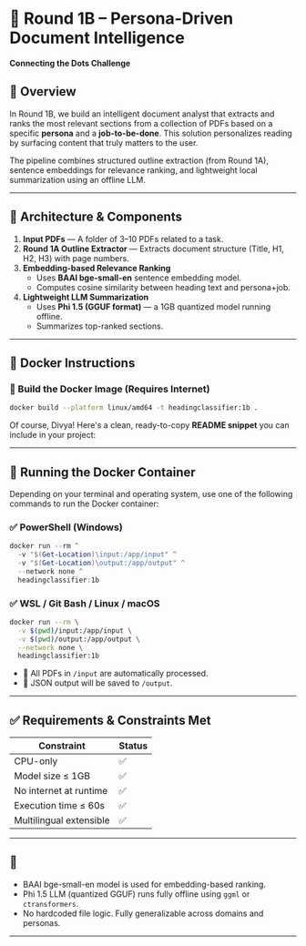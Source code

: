 # 📘 Round 1B – Persona-Driven Document Intelligence  
**Connecting the Dots Challenge**

## 🧠 Overview

In Round 1B, we build an intelligent document analyst that extracts and ranks the most relevant sections from a collection of PDFs based on a specific **persona** and a **job-to-be-done**. This solution personalizes reading by surfacing content that truly matters to the user.

The pipeline combines structured outline extraction (from Round 1A), sentence embeddings for relevance ranking, and lightweight local summarization using an offline LLM.

---

## 🚀 Architecture & Components

1. **Input PDFs** — A folder of 3–10 PDFs related to a task.
2. **Round 1A Outline Extractor** — Extracts document structure (Title, H1, H2, H3) with page numbers.
3. **Embedding-based Relevance Ranking**
   - Uses **BAAI bge-small-en** sentence embedding model.
   - Computes cosine similarity between heading text and persona+job.
4. **Lightweight LLM Summarization**
   - Uses **Phi 1.5 (GGUF format)** — a 1GB quantized model running offline.
   - Summarizes top-ranked sections.

---


## 🐳 Docker Instructions

### 🔧 Build the Docker Image (Requires Internet)

```bash
docker build --platform linux/amd64 -t headingclassifier:1b .
```

Of course, Divya! Here's a clean, ready-to-copy **README snippet** you can include in your project:

---

## 🚀 Running the Docker Container

Depending on your terminal and operating system, use one of the following commands to run the Docker container:

### ✅ PowerShell (Windows)

```powershell
docker run --rm ^
  -v "$(Get-Location)\input:/app/input" ^
  -v "$(Get-Location)\output:/app/output" ^
  --network none ^
  headingclassifier:1b
```

### ✅ WSL / Git Bash / Linux / macOS

```bash
docker run --rm \
  -v $(pwd)/input:/app/input \
  -v $(pwd)/output:/app/output \
  --network none \
  headingclassifier:1b
```
* 📂 All PDFs in `/input` are automatically processed.
* 📄 JSON output will be saved to `/output`.

---

## ✅ Requirements & Constraints Met

| Constraint              | Status      |
| ----------------------- | ----------- |
| CPU-only                | ✅           |
| Model size ≤ 1GB        | ✅           |
| No internet at runtime  | ✅           |
| Execution time ≤ 60s    | ✅           |
| Multilingual extensible |✅           |

---

## 📌 

* BAAI bge-small-en model is used for embedding-based ranking.
* Phi 1.5 LLM (quantized GGUF) runs fully offline using `ggml` or `ctransformers`.
* No hardcoded file logic. Fully generalizable across domains and personas.

---
